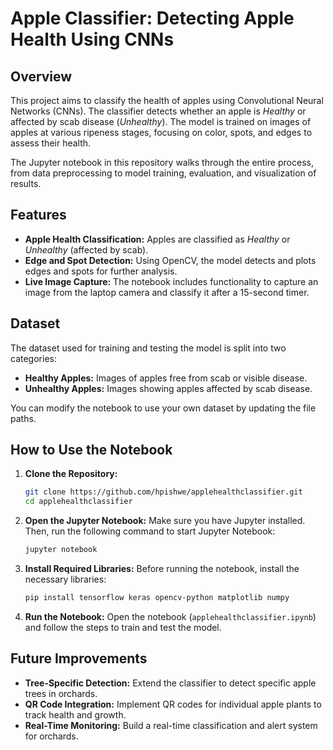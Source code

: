 




# Apple Classifier: Detecting Apple Health Using CNNs

## Overview
This project aims to classify the health of apples using Convolutional Neural Networks (CNNs). The classifier detects whether an apple is *Healthy* or affected by scab disease (*Unhealthy*). The model is trained on images of apples at various ripeness stages, focusing on color, spots, and edges to assess their health.

The Jupyter notebook in this repository walks through the entire process, from data preprocessing to model training, evaluation, and visualization of results.

## Features
- **Apple Health Classification:** Apples are classified as *Healthy* or *Unhealthy* (affected by scab).
- **Edge and Spot Detection:** Using OpenCV, the model detects and plots edges and spots for further analysis.
- **Live Image Capture:** The notebook includes functionality to capture an image from the laptop camera and classify it after a 15-second timer.

## Dataset
The dataset used for training and testing the model is split into two categories:
- **Healthy Apples:** Images of apples free from scab or visible disease.
- **Unhealthy Apples:** Images showing apples affected by scab disease.

You can modify the notebook to use your own dataset by updating the file paths.

## How to Use the Notebook
1. **Clone the Repository:**
   ```bash
   git clone https://github.com/hpishwe/applehealthclassifier.git
   cd applehealthclassifier
   ```
2. **Open the Jupyter Notebook:**
   Make sure you have Jupyter installed. Then, run the following command to start Jupyter Notebook:
   ```bash
   jupyter notebook
   ```
3. **Install Required Libraries:**
   Before running the notebook, install the necessary libraries:
   ```bash
   pip install tensorflow keras opencv-python matplotlib numpy
   ```
4. **Run the Notebook:**
   Open the notebook (`applehealthclassifier.ipynb`) and follow the steps to train and test the model.

## Future Improvements
- **Tree-Specific Detection:** Extend the classifier to detect specific apple trees in orchards.
- **QR Code Integration:** Implement QR codes for individual apple plants to track health and growth.
- **Real-Time Monitoring:** Build a real-time classification and alert system for orchards.



